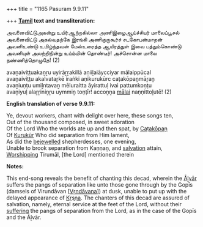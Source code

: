 +++
title = "1165 Pasuram 9.9.11"

+++
**[Tamil](/definition/tamil#history "show Tamil definitions") text and transliteration:**

அவனைவிட்டுஅகன்று உயிர்ஆற்றகில்லா அணிஇழைஆய்ச்சியர் மாலைப்பூசல்  
அவனைவிட்டு அகல்வதற்கே இரங்கி அணிகுருகூர்ச் சடகோபன்மாறன்  
அவனிஉண்டு உமிழ்ந்தவன் மேல்உரைத்த ஆயிரத்துள் இவை பத்தும்கொண்டு  
அவனியுள் அலற்றிநின்று உய்ம்மின் தொண்டீர்! அச்சொன்ன மாலை நண்ணித்தொழுதே! (2)

avaṉaiviṭṭuakaṉṟu uyirāṟṟakillā aṇiiḻaiāycciyar mālaippūcal  
avaṉaiviṭṭu akalvataṟkē iraṅki aṇikurukūrc caṭakōpaṉmāṟaṉ  
avaṉiuṇṭu umiḻntavaṉ mēluraitta āyirattuḷ ivai pattumkoṇṭu  
avaṉiyuḷ alaṟṟiniṉṟu uymmiṉ toṇṭīr! accoṉṉa [mālai](/definition/malai#history "show mālai definitions") naṇṇittoḻutē! (2)

**English translation of verse 9.9.11:**

Ye, devout workers, chant with delight over here, these songs ten,  
Out of the thousand composed, in sweet adoration  
Of the Lord Who the worlds ate up and then spat, by [Caṭakōpaṉ](/definition/catakopan#vaishnavism "show Caṭakōpaṉ definitions")  
Of [Kurukūr](/definition/kurukur#vaishnavism "show Kurukūr definitions") Who did separation from Him lament,  
As did the [bejewelled](/definition/bejewelled#history "show bejewelled definitions") shepherdesses, one evening,  
Unable to brook separation from Kaṇṇaṉ, and [salvation](/definition/salvation#history "show salvation definitions") attain,  
[Worshipping](/definition/worshipping#history "show Worshipping definitions") Tirumāl, [the Lord] mentioned therein

**Notes:**

This end-song reveals the benefit of chanting this decad, wherein the [Āḻvār](/definition/aḻvar#vaishnavism "show Āḻvār definitions") suffers the pangs of separation like unto those gone through by the Gopīs (damsels of Virundāvan [[Vṛndāvana](/definition/vrindavana#vaishnavism "show Vṛndāvana definitions")]) at dusk, unable to put up with the delayed appearance of [Kṛṣṇa](/definition/krishna#vaishnavism "show Kṛṣṇa definitions"). The chanters of this decad are assured of salvation, namely, eternal service at the feet of the Lord, without their [suffering](/definition/suffering#history "show suffering definitions") the pangs of separation from the Lord, as in the case of the Gopīs and the Āḻvār.


